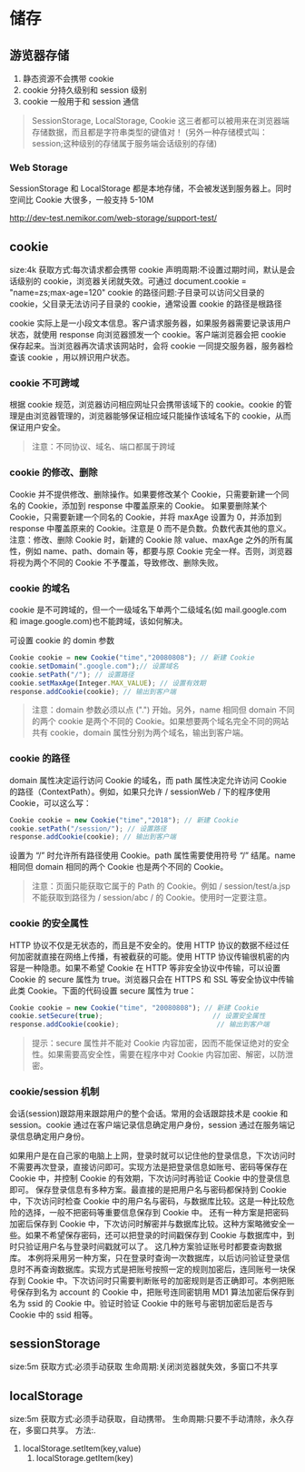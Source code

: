 # 储存

## 游览器存储

1. 静态资源不会携带 cookie
2. cookie 分持久级别和 session 级别
3. cookie 一般用于和 session 通信

> SessionStorage, LocalStorage, Cookie 这三者都可以被用来在浏览器端存储数据，而且都是字符串类型的键值对！
> (另外一种存储模式叫：session;这种级别的存储属于服务端会话级别的存储)

### Web Storage

SessionStorage 和 LocalStorage 都是本地存储，不会被发送到服务器上。同时空间比 Cookie 大很多，一般支持 5-10M

<http://dev-test.nemikor.com/web-storage/support-test/>

## cookie

size:4k
获取方式:每次请求都会携带 cookie
声明周期:不设置过期时间，默认是会话级别的 cookie，浏览器关闭就失效。可通过 document.cookie = "name=zs;max-age=120"
cookie 的路径问题:子目录可以访问父目录的 cookie，父目录无法访问子目录的 cookie，通常设置 cookie 的路径是根路径

cookie 实际上是一小段文本信息。客户请求服务器，如果服务器需要记录该用户状态，就使用 response 向浏览器颁发一个 cookie。客户端浏览器会把 cookie 保存起来。当浏览器再次请求该网站时，会将 cookie 一同提交服务器，服务器检查该 cookie ，用以辨识用户状态。

### cookie 不可跨域

根据 cookie 规范，浏览器访问相应网址只会携带该域下的 cookie。cookie 的管理是由浏览器管理的，浏览器能够保证相应域只能操作该域名下的 cookie，从而保证用户安全。

> 注意：不同协议、域名、端口都属于跨域

### cookie 的修改、删除

Cookie 并不提供修改、删除操作。如果要修改某个 Cookie，只需要新建一个同名的 Cookie，添加到 response 中覆盖原来的 Cookie。
如果要删除某个 Cookie，只需要新建一个同名的 Cookie，并将 maxAge 设置为 0，并添加到 response 中覆盖原来的 Cookie。注意是 0 而不是负数。负数代表其他的意义。
注意：修改、删除 Cookie 时，新建的 Cookie 除 value、maxAge 之外的所有属性，例如 name、path、domain 等，都要与原 Cookie 完全一样。否则，浏览器将视为两个不同的 Cookie 不予覆盖，导致修改、删除失败。

### cookie 的域名

cookie 是不可跨域的，但一个一级域名下单两个二级域名(如 mail.google.com 和 image.google.com)也不能跨域，该如何解决。

可设置 cookie 的 domin 参数

```javascript
Cookie cookie = new Cookie("time","20080808"); // 新建 Cookie
cookie.setDomain(".google.com");// 设置域名
cookie.setPath("/"); // 设置路径
cookie.setMaxAge(Integer.MAX_VALUE); // 设置有效期
response.addCookie(cookie); // 输出到客户端
```

> 注意：domain 参数必须以点 (".") 开始。另外，name 相同但 domain 不同的两个 cookie 是两个不同的 Cookie。如果想要两个域名完全不同的网站共有 cookie，domain 属性分别为两个域名，输出到客户端。

### cookie 的路径

domain 属性决定运行访问 Cookie 的域名，而 path 属性决定允许访问 Cookie 的路径（ContextPath）。例如，如果只允许 / sessionWeb / 下的程序使用 Cookie，可以这么写：

```javascript
Cookie cookie = new Cookie("time","2018"); // 新建 Cookie
cookie.setPath("/session/"); // 设置路径
response.addCookie(cookie); // 输出到客户端
```

设置为 “/” 时允许所有路径使用 Cookie。path 属性需要使用符号 “/” 结尾。name 相同但 domain 相同的两个 Cookie 也是两个不同的 Cookie。

> 注意：页面只能获取它属于的 Path 的 Cookie。例如 / session/test/a.jsp 不能获取到路径为 / session/abc / 的 Cookie。使用时一定要注意。

### cookie 的安全属性

HTTP 协议不仅是无状态的，而且是不安全的。使用 HTTP 协议的数据不经过任何加密就直接在网络上传播，有被截获的可能。使用 HTTP 协议传输很机密的内容是一种隐患。如果不希望 Cookie 在 HTTP 等非安全协议中传输，可以设置 Cookie 的 secure 属性为 true。浏览器只会在 HTTPS 和 SSL 等安全协议中传输此类 Cookie。下面的代码设置 secure 属性为 true：

```javascript
Cookie cookie = new Cookie("time", "20080808"); // 新建 Cookie
cookie.setSecure(true);                           // 设置安全属性
response.addCookie(cookie);                        // 输出到客户端
```

> 提示：secure 属性并不能对 Cookie 内容加密，因而不能保证绝对的安全性。如果需要高安全性，需要在程序中对 Cookie 内容加密、解密，以防泄密。

### cookie/session 机制

会话(session)跟踪用来跟踪用户的整个会话。常用的会话跟踪技术是 cookie 和 session。cookie 通过在客户端记录信息确定用户身份，session 通过在服务端记录信息确定用户身份。

如果用户是在自己家的电脑上上网，登录时就可以记住他的登录信息，下次访问时不需要再次登录，直接访问即可。实现方法是把登录信息如账号、密码等保存在 Cookie 中，并控制 Cookie 的有效期，下次访问时再验证 Cookie 中的登录信息即可。
保存登录信息有多种方案。最直接的是把用户名与密码都保持到 Cookie 中，下次访问时检查 Cookie 中的用户名与密码，与数据库比较。这是一种比较危险的选择，一般不把密码等重要信息保存到 Cookie 中。
还有一种方案是把密码加密后保存到 Cookie 中，下次访问时解密并与数据库比较。这种方案略微安全一些。如果不希望保存密码，还可以把登录的时间戳保存到 Cookie 与数据库中，到时只验证用户名与登录时间戳就可以了。
这几种方案验证账号时都要查询数据库。
本例将采用另一种方案，只在登录时查询一次数据库，以后访问验证登录信息时不再查询数据库。实现方式是把账号按照一定的规则加密后，连同账号一块保存到 Cookie 中。下次访问时只需要判断账号的加密规则是否正确即可。本例把账号保存到名为 account 的 Cookie 中，把账号连同密钥用 MD1 算法加密后保存到名为 ssid 的 Cookie 中。验证时验证 Cookie 中的账号与密钥加密后是否与 Cookie 中的 ssid 相等。

## sessionStorage

size:5m
获取方式:必须手动获取
生命周期:关闭浏览器就失效，多窗口不共享

## localStorage

size:5m
获取方式:必须手动获取，自动携带。
生命周期:只要不手动清除，永久存在，多窗口共享。
方法:.

1.  localStorage.setItem(key,value)
    1. localStorage.getItem(key)
